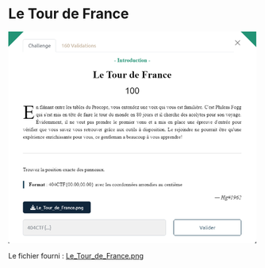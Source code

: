 # Le Tour de France

<img alt="énoncé du challenge" src="enonce.png" width=500>

Le fichier fourni : [Le_Tour_de_France.png](Le_Tour_de_France.png)
